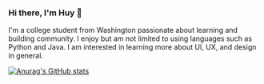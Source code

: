 ### Hi there, I'm Huy 👋

I'm a college student from Washington passionate about learning and building community. I enjoy but am not limited to using languages such as Python and Java. I am interested in learning more about UI, UX, and design in general.

[![Anurag's GitHub stats](https://github-readme-stats.vercel.app/api?username=huy-cao-huynh)](https://github.com/anuraghazra/github-readme-stats)
